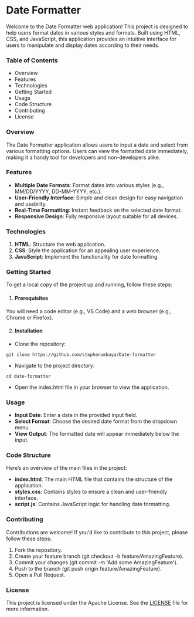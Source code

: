 # **Date Formatter**
Welcome to the Date Formatter web application! This project is designed to help users format dates in various styles and formats. Built using HTML, CSS, and JavaScript, this application provides an intuitive interface for users to manipulate and display dates according to their needs.

### **Table of Contents**
- Overview
- Features
- Technologies
- Getting Started
- Usage
- Code Structure
- Contributing
- License


### **Overview**
The Date Formatter application allows users to input a date and select from various formatting options. Users can view the formatted date immediately, making it a handy tool for developers and non-developers alike.


### **Features**
- **Multiple Date Formats**: Format dates into various styles (e.g., MM/DD/YYYY, DD-MM-YYYY, etc.).
- **User-Friendly Interface**: Simple and clean design for easy navigation and usability.
- **Real-Time Formatting**: Instant feedback on the selected date format.
- **Responsive Design**: Fully responsive layout suitable for all devices.



### **Technologies**
1. **HTML**: Structure the web application.
2. **CSS**: Style the application for an appealing user experience.
3. **JavaScript**: Implement the functionality for date formatting.



### **Getting Started**
To get a local copy of the project up and running, follow these steps:

1. #### Prerequisites
You will need a code editor (e.g., VS Code) and a web browser (e.g., Chrome or Firefox).

2. #### Installation
- Clone the repository:

```
git clone https://github.com/stephenombuya/Date-formatter
```

- Navigate to the project directory:

```
cd date-formatter
```

- Open the index.html file in your browser to view the application.



### **Usage**
- **Input Date**: Enter a date in the provided input field.
- **Select Format**: Choose the desired date format from the dropdown menu.
- **View Output**: The formatted date will appear immediately below the input.


### **Code Structure**
Here’s an overview of the main files in the project:

- **index.html**: The main HTML file that contains the structure of the application.
- **styles.css**: Contains styles to ensure a clean and user-friendly interface.
- **script.js**: Contains JavaScript logic for handling date formatting.



### **Contributing**
Contributions are welcome! If you'd like to contribute to this project, please follow these steps:

1. Fork the repository.
2. Create your feature branch (git checkout -b feature/AmazingFeature).
3. Commit your changes (git commit -m 'Add some AmazingFeature').
4. Push to the branch (git push origin feature/AmazingFeature).
5. Open a Pull Request.



### **License**
This project is licensed under the Apache License. See the [LICENSE](https://github.com/stephenombuya/Date-formatter/blob/main/LICENSE) file for more information.

